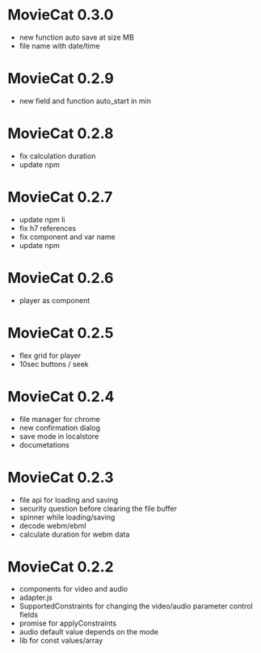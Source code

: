# MovieCat 0.3.0

- new function auto save at size MB
- file name with date/time

# MovieCat 0.2.9

- new field and function auto_start in min

# MovieCat 0.2.8

- fix calculation duration
- update npm

# MovieCat 0.2.7

- update npm li
- fix h7 references
- fix component and var name
- update npm

# MovieCat 0.2.6

- player as component

# MovieCat 0.2.5

- flex grid for player
- 10sec buttons / seek

# MovieCat 0.2.4

- file manager for chrome
- new confirmation dialog
- save mode in localstore
- documetations

# MovieCat 0.2.3

- file api for loading and saving
- security question before clearing the file buffer
- spinner while loading/saving
- decode webm/ebml
- calculate duration for webm data

# MovieCat 0.2.2

- components for video and audio
- adapter.js
- SupportedConstraints for changing the video/audio parameter control fields
- promise for applyConstraints
- audio default value depends on the mode
- lib for const values/array
